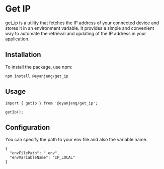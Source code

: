 # Get IP

get_ip is a utility that fetches the IP address of your connected device and stores it in an environment variable. It provides a simple and convenient way to automate the retrieval and updating of the IP address in your application.

## Installation

To install the package, use npm:

```shell
npm install @eyanjeng/get_ip
```

## Usage

```shell
import { getIp } from '@eyanjeng/get_ip';

getIp();
```
## Configuration
You can specify the path to your env file and also the variable name.

```shell
{
  "envFilePath": ".env",
  "envVariableName": "IP_LOCAL"
}

```


